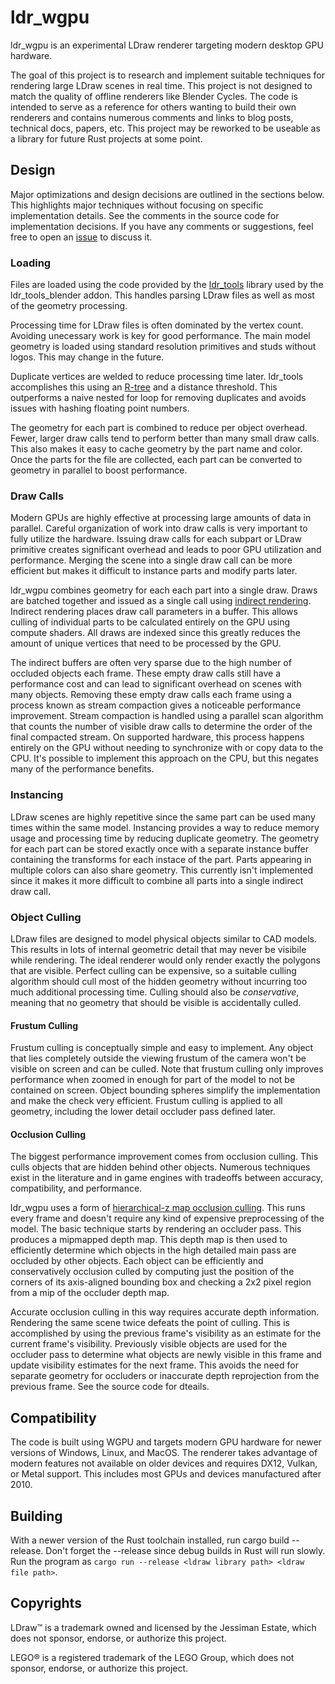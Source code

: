 # ldr_wgpu
ldr_wgpu is an experimental LDraw renderer targeting modern desktop GPU hardware.

The goal of this project is to research and implement suitable techniques for rendering large LDraw scenes in real time. This project is not designed to match the quality of offline renderers like Blender Cycles. The code is intended to serve as a reference for others wanting to build their own renderers and contains numerous comments and links to blog posts, technical docs, papers, etc. This project may be reworked to be useable as a library for future Rust projects at some point.

## Design
Major optimizations and design decisions are outlined in the sections below. This highlights major techniques without focusing on specific implementation details. See the comments in the source code for implementation decisions. If you have any comments or suggestions, feel free to open an [issue](https://github.com/ScanMountGoat/ldr_wgpu/issues) to discuss it.

### Loading
Files are loaded using the code provided by the [ldr_tools](https://github.com/ScanMountGoat/ldr_tools_blender) library used by the ldr_tools_blender addon. This handles parsing LDraw files as well as most of the geometry processing. 

Processing time for LDraw files is often dominated by the vertex count. Avoiding unecessary work is key for good performance. The main model geometry is loaded using standard resolution primitives and studs without logos. This may change in the future. 

Duplicate vertices are welded to reduce processing time later. ldr_tools accomplishes this using an [R-tree](https://en.wikipedia.org/wiki/R-tree) and a distance threshold. This outperforms a naive nested for loop for removing duplicates and avoids issues with hashing floating point numbers.

The geometry for each part is combined to reduce per object overhead. Fewer, larger draw calls tend to perform better than many small draw calls. This also makes it easy to cache geometry by the part name and color. Once the parts for the file are collected, each part can be converted to geometry in parallel to boost performance.

### Draw Calls
Modern GPUs are highly effective at processing large amounts of data in parallel. Careful organization of work into draw calls is very important to fully utilize the hardware. Issuing draw calls for each subpart or LDraw primitive creates significant overhead and leads to poor GPU utilization and performance. Merging the scene into a single draw call can be more efficient but makes it difficult to instance parts and modify parts later. 

ldr_wgpu combines geometry for each each part into a single draw. Draws are batched together and issued as a single call using [indirect rendering](https://www.khronos.org/opengl/wiki/Vertex_Rendering#Indirect_rendering). Indirect rendering places draw call parameters in a buffer. This allows culling of individual parts to be calculated entirely on the GPU using compute shaders. All draws are indexed since this greatly reduces the amount of unique vertices that need to be processed by the GPU.

The indirect buffers are often very sparse due to the high number of occluded objects each frame. These empty draw calls still have a performance cost and can lead to significant overhead on scenes with many objects. Removing these empty draw calls each frame using a process known as stream compaction gives a noticeable performance improvement. Stream compaction is handled using a parallel scan algorithm that counts the number of visible draw calls to determine the order of the final compacted stream. On supported hardware, this process happens entirely on the GPU without needing to synchronize with or copy data to the CPU. It's possible to implement this approach on the CPU, but this negates many of the performance benefits.

### Instancing
LDraw scenes are highly repetitive since the same part can be used many times within the same model. Instancing provides a way to reduce memory usage and processing time by reducing duplicate geometry. The geometry for each part can be stored exactly once with a separate instance buffer containing the transforms for each instace of the part. Parts appearing in multiple colors can also share geometry. This currently isn't implemented since it makes it more difficult to combine all parts into a single indirect draw call.

### Object Culling
LDraw files are designed to model physical objects similar to CAD models. This results in lots of internal geometric detail that may never be visibile while rendering. The ideal renderer would only render exactly the polygons that are visible. Perfect culling can be expensive, so a suitable culling algorithm should cull most of the hidden geometry without incurring too much additional processing time. Culling should also be *conservative*, meaning that no geometry that should be visible is accidentally culled.

#### Frustum Culling
Frustum culling is conceptually simple and easy to implement. Any object that lies completely outside the viewing frustum of the camera won't be visible on screen and can be culled. Note that frustum culling only improves performance when zoomed in enough for part of the model to not be contained on screen. Object bounding spheres simplify the implementation and make the check very efficient. Frustum culling is applied to all geometry, including the lower detail occluder pass defined later. 

#### Occlusion Culling
The biggest performance improvement comes from occlusion culling. This culls objects that are hidden behind other objects. Numerous techniques exist in the literature and in game engines with tradeoffs between accuracy, compatibility, and performance. 

ldr_wgpu uses a form of [hierarchical-z map occlusion culling](https://www.rastergrid.com/blog/2010/10/hierarchical-z-map-based-occlusion-culling/). This runs every frame and doesn't require any kind of expensive preprocessing of the model. The basic technique starts by rendering an occluder pass. This produces a mipmapped depth map. This depth map is then used to efficiently determine which objects in the high detailed main pass are occluded by other objects. Each object can be efficiently and conservatively occlusion culled by computing just the position of the corners of its axis-aligned bounding box and checking a 2x2 pixel region from a mip of the occluder depth map. 

Accurate occlusion culling in this way requires accurate depth information. Rendering the same scene twice defeats the point of culling. This is accomplished by using the previous frame's visibility as an estimate for the current frame's visibility. Previously visible objects are used for the occluder pass to determine what objects are newly visible in this frame and update visibility estimates for the next frame. This avoids the need for separate geometry for occluders or inaccurate depth reprojection from the previous frame. See the source code for dteails.

## Compatibility
The code is built using WGPU and targets modern GPU hardware for newer versions of Windows, Linux, and MacOS. The renderer takes advantage of modern features not available on older devices and requires DX12, Vulkan, or Metal support. This includes most GPUs and devices manufactured after 2010.

## Building
With a newer version of the Rust toolchain installed, run cargo build --release. Don't forget the --release since debug builds in Rust will run slowly. Run the program as `cargo run --release <ldraw library path> <ldraw file path>`.

## Copyrights
LDraw™ is a trademark owned and licensed by the Jessiman Estate, which does not sponsor, endorse, or authorize this project.

LEGO® is a registered trademark of the LEGO Group, which does not sponsor, endorse, or authorize this project.